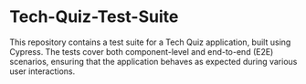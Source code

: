 # Tech-Quiz-Test-Suite
This repository contains a test suite for a Tech Quiz application, built using Cypress. The tests cover both component-level and end-to-end (E2E) scenarios, ensuring that the application behaves as expected during various user interactions.
